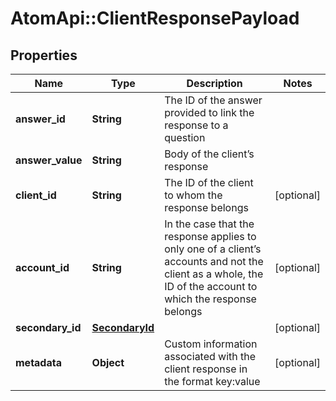 # AtomApi::ClientResponsePayload

## Properties
Name | Type | Description | Notes
------------ | ------------- | ------------- | -------------
**answer_id** | **String** | The ID of the answer provided to link the response to a question | 
**answer_value** | **String** | Body of the client’s response | 
**client_id** | **String** | The ID of the client to whom the response belongs | [optional] 
**account_id** | **String** | In the case that the response applies to only one of a client’s accounts and not the client as a whole, the ID of the account to which the response belongs | [optional] 
**secondary_id** | [**SecondaryId**](SecondaryId.md) |  | [optional] 
**metadata** | **Object** | Custom information associated with the client response in the format key:value | [optional] 


